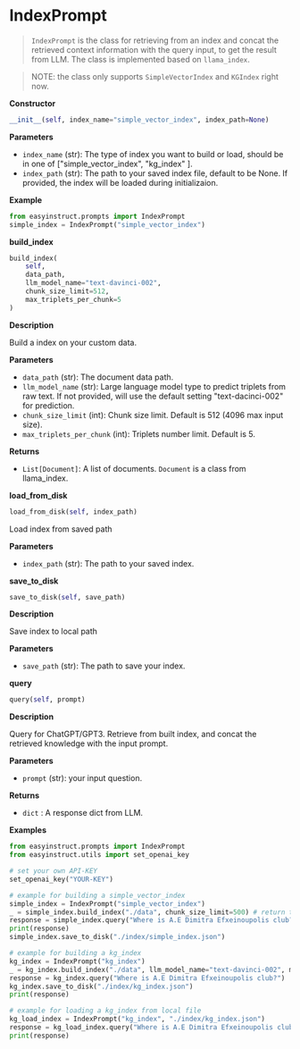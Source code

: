 # IndexPrompt

> `IndexPrompt` is the class for retrieving from an index and concat the retrieved context information with the query input, to get the result from LLM.  The class is implemented based on `llama_index`.

> NOTE: the class only supports `SimpleVectorIndex` and `KGIndex` right now.

**Constructor**

```python
__init__(self, index_name="simple_vector_index", index_path=None)
```

**Parameters**

* `index_name` (str): The type of index you want to build or load, should be in one of \["simple\_vector\_index", "kg\_index" ].
* `index_path` (str): The path to your saved index file, default to be None. If provided, the index will be loaded during initializaion.

**Example**

```python
from easyinstruct.prompts import IndexPrompt
simple_index = IndexPrompt("simple_vector_index")
```

**build\_index**

```python
build_index(
    self, 
    data_path, 
    llm_model_name="text-davinci-002", 
    chunk_size_limit=512, 
    max_triplets_per_chunk=5
)
```

**Description**

Build a index on your custom data.

**Parameters**

* `data_path` (str): The document data path.
* `llm_model_name` (str): Large language model type to predict triplets from raw text. If not provided, will use the default setting "text-dacinci-002" for prediction.
* `chunk_size_limit` (int): Chunk size limit. Default is 512 (4096 max input size).
* `max_triplets_per_chunk` (int): Triplets number limit. Default is 5.

**Returns**

* `List[Document]`: A list of documents. `Document` is a class from llama\_index.

**load\_from\_disk**

```python
load_from_disk(self, index_path)
```

Load index from saved path

**Parameters**

* `index_path` (str): The path to your saved index.

**save\_to\_disk**

```python
save_to_disk(self, save_path)
```

**Description**

Save index to local path

**Parameters**

* `save_path` (str): The path to save your index.

**query**

```python
query(self, prompt)
```

**Description**

Query for ChatGPT/GPT3. Retrieve from built index, and concat the retrieved knowledge with the input prompt.

**Parameters**

* `prompt` (str): your input question.

**Returns**

* `dict` : A response dict from LLM.

**Examples**

```python
from easyinstruct.prompts import IndexPrompt
from easyinstruct.utils import set_openai_key

# set your own API-KEY
set_openai_key("YOUR-KEY")

# example for building a simple_vector_index
simple_index = IndexPrompt("simple_vector_index")
_ = simple_index.build_index("./data", chunk_size_limit=500) # return the documents
response = simple_index.query("Where is A.E Dimitra Efxeinoupolis club?")
print(response)
simple_index.save_to_disk("./index/simple_index.json")

# example for building a kg_index
kg_index = IndexPrompt("kg_index")
_ = kg_index.build_index("./data", llm_model_name="text-davinci-002", max_triplets_per_chunk=5, chunk_size_limit=512)
response = kg_index.query("Where is A.E Dimitra Efxeinoupolis club?")
kg_index.save_to_disk("./index/kg_index.json")
print(response)

# example for loading a kg_index from local file
kg_load_index = IndexPrompt("kg_index", "./index/kg_index.json")
response = kg_load_index.query("Where is A.E Dimitra Efxeinoupolis club?")
print(response)
```
